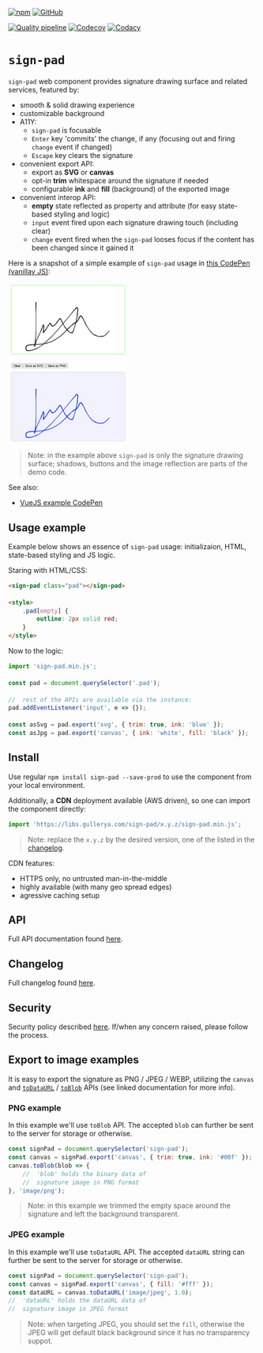 [![npm](https://img.shields.io/npm/v/sign-pad.svg?label=npm%20sign-pad)](https://www.npmjs.com/package/sign-pad)
[![GitHub](https://img.shields.io/github/license/gullerya/sign-pad.svg)](https://github.com/gullerya/sign-pad)

[![Quality pipeline](https://github.com/gullerya/sign-pad/actions/workflows/quality.yml/badge.svg)](https://github.com/gullerya/sign-pad/actions/workflows/quality.yml)
[![Codecov](https://img.shields.io/codecov/c/github/gullerya/sign-pad/main.svg)](https://codecov.io/gh/gullerya/sign-pad/branch/main)
[![Codacy](https://img.shields.io/codacy/grade/375f658061bf4150b8a9125b5fe460ae.svg?logo=codacy)](https://app.codacy.com/gh/gullerya/sign-pad/dashboard)

# `sign-pad`

`sign-pad` web component provides signature drawing surface and related services, featured by:
- smooth & solid drawing experience
- customizable background
- A11Y:
	- `sign-pad` is focusable
	- `Enter` key 'commits' the change, if any (focusing out and firing `change` event if changed)
	- `Escape` key clears the signature
- convenient export API:
	- export as **SVG** or **canvas**
	- opt-in **trim** whitespace around the signature if needed
	- configurable **ink** and **fill** (background) of the exported image
- convenient interop API:
	- **empty** state reflected as property and attribute (for easy state-based styling and logic)
	- `input` event fired upon each signature drawing touch (including clear)
	- `change` event fired when the `sign-pad` looses focus if the content has been changed since it gained it

Here is a snapshot of a simple example of `sign-pad` usage in [this CodePen (vanillay JS)](https://codepen.io/gullerya/pen/ZEBbGeO):

<img src="docs/images/example.png" alt="sign-pad example" width="240px"/>

> Note: in the example above `sign-pad` is only the signature drawing surface; shadows, buttons and the image reflection are parts of the demo code.

See also:
- [VueJS example CodePen](https://codepen.io/gullerya/pen/xxgPLRG)

## Usage example

Example below shows an essence of `sign-pad` usage: initializaion, HTML, state-based styling and JS logic.

Staring with HTML/CSS:
```html
<sign-pad class="pad"></sign-pad>

<style>
	.pad[empty] {
		outline: 2px solid red;
	}
</style>
```

Now to the logic:

```js
import 'sign-pad.min.js';

const pad = document.querySelector('.pad');

//	rest of the APIs are available via the instance:
pad.addEventListener('input', e => {});

const asSvg = pad.export('svg', { trim: true, ink: 'blue' });
const asJpg = pad.export('canvas', { ink: 'white', fill: 'black' });
```

## Install

Use regular `npm install sign-pad --save-prod` to use the component from your local environment.

Additionally, a **CDN** deployment available (AWS driven), so one can import the component directly:
```js
import 'https://libs.gullerya.com/sign-pad/x.y.z/sign-pad.min.js';
```

> Note: replace the `x.y.z` by the desired version, one of the listed in the [changelog](docs/changelog.md).

CDN features:
- HTTPS only, no untrusted man-in-the-middle
- highly available (with many geo spread edges)
- agressive caching setup

## API

Full API documentation found [here](docs/api.md).

## Changelog

Full changelog found [here](docs/changelog.md).

## Security

Security policy described [here](https://github.com/gullerya/sign-pad/blob/main/docs/security.md). If/when any concern raised, please follow the process.

## Export to image examples

It is easy to export the signature as PNG / JPEG / WEBP, utilizing the `canvas` and [`toDataURL`](https://developer.mozilla.org/en-US/docs/Web/API/HTMLCanvasElement/toDataURL) / [`toBlob`](https://developer.mozilla.org/en-US/docs/Web/API/HTMLCanvasElement/toBlob) APIs (see linked documentation for more info).

### PNG example

In this example we'll use `toBlob` API.
The accepted `blob` can further be sent to the server for storage or otherwise.

```js
const signPad = document.querySelector('sign-pad');
const canvas = signPad.export('canvas', { trim: true, ink: '#00f' });
canvas.toBlob(blob => {
	//	'blob' holds the binary data of
	//	signature image in PNG format
}, 'image/png');
```

> Note: in this example we trimmed the empty space around the signature and left the background transparent.

### JPEG example

In this example we'll use `toDataURL` API.
The accepted `dataURL` string can further be sent to the server for storage or otherwise.

```js
const signPad = document.querySelector('sign-pad');
const canvas = signPad.export('canvas', { fill: '#fff' });
const dataURL = canvas.toDataURL('image/jpeg', 1.0);
//	'dataURL' holds the dataURL data of
//	signature image in JPEG format
```

> Note: when targeting JPEG, you should set the `fill`, otherwise the JPEG will get default black background since it has no transparency suppot.
